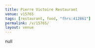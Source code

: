 ```yaml
---
title: Pierre Victoire Restaurant
venue: v15765
tags: [restaurant, food, "fhrs:412861"]
permalink: /v/15765/
layout: venue
---
```

null